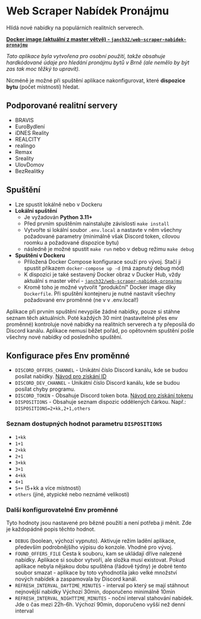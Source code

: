 # Web Scraper Nabídek Pronájmu
Hlídá nové nabídky na populárních realitních serverech.
 
[**Docker image (aktuální z master větvě) - `janch32/web-scraper-nabidek-pronajmu`**](https://hub.docker.com/r/janch32/web-scraper-nabidek-pronajmu)

*Tato aplikace byla vytvořena pro osobní použití, takže obsahuje hardkódované údaje pro hledání pronájmu bytů v Brně (ale nemělo by být zas tak moc těžký to upravit).*

Nicméně je možné při spuštění aplikace nakonfigurovat, které  **dispozice bytu** (počet místností) hledat.

## Podporované realitní servery
- BRAVIS
- EuroBydlení 
- iDNES Reality
- REALCITY
- realingo
- Remax
- Sreality
- UlovDomov
- BezRealitky

## Spuštění
- Lze spustit lokálně nebo v Dockeru
- **Lokální spuštění**
    - Je vyžadován **Python 3.11+**
    - Před prvním spuštěním nainstalujte závislosti `make install`
    - Vytvořte si lokální soubor `.env.local` a nastavte v něm všechny požadované parametry (minimálně však Discord token, cílovou roomku a požadované dispozice bytu)
    - následně je možné spustit `make run` nebo v debug režimu `make debug`
- **Spuštění v Dockeru**
    - Přiložená Docker Compose konfigurace souží pro vývoj. Stačí ji spustit příkazem `docker-compose up -d` (má zapnutý debug mód)
    - K dispozici je také sestavený Docker obraz v Ducker Hub, vždy aktuální s master větví - [`janch32/web-scraper-nabidek-pronajmu`](https://hub.docker.com/r/janch32/web-scraper-nabidek-pronajmu)
    - Kromě toho je možné vytvořit "produkční" Docker image díky `Dockerfile`. Při spuštění kontejneru je nutné nastavit všechny požadované env proměnné (ne v v .env.local!)

Aplikace při prvním spuštění nevypíše žádné nabídky, pouze si stáhne seznam těch aktuálních. Poté každých 30 mint (nastavitelné přes env proměnné) kontroluje nové nabídky na realitních serverech a ty přeposílá do Discord kanálu. Aplikace nemusí běžet pořád, po opětovném spuštění pošle všechny nové nabídky od posledního spuštění.

## Konfigurace přes Env proměnné
- `DISCORD_OFFERS_CHANNEL` - Unikátní číslo Discord kanálu, kde se budou posílat nabídky. [Návod pro získání ID](https://support.discord.com/hc/en-us/articles/206346498-Where-can-I-find-my-User-Server-Message-ID-)
- `DISCORD_DEV_CHANNEL` - Unikátní číslo Discord kanálu, kde se budou posílat chyby programu.
- `DISCORD_TOKEN` - Obsahuje Discord token bota. [Návod pro získání tokenu](https://discordgsm.com/guide/how-to-get-a-discord-bot-token)
- `DISPOSITIONS` - Obsahuje seznam dispozic oddělených čárkou. Např.: `DISPOSITIONS=2+kk,2+1,others`

### Seznam dostupných hodnot parametru `DISPOSITIONS`
- `1+kk`
- `1+1`
- `2+kk`
- `2+1`
- `3+kk`
- `3+1`
- `4+kk`
- `4+1`
- `5++` (5+kk a více místností)
- `others` (jiné, atypické nebo neznámé velikosti)

### Další konfigurovatelné Env proměnné
Tyto hodnoty jsou nastavené pro bězné použití a není potřeba ji měnit. Zde je každopádně popis těchto hodnot.
- `DEBUG` (boolean, výchozí vypnuto). Aktivuje režim ladění aplikace, především podrobnějšího výpisu do konzole. Vhodné pro vývoj.
- `FOUND_OFFERS_FILE` Cesta k souboru, kam se ukládají dříve nalezené nabídky. Aplikace si soubor vytvoří, ale složka musí existovat. Pokud aplikace nebyla nějakou dobu spuštěna (řádově týdny) je dobré tento soubor smazat - aplikace by toto vyhodnotila jako velké množství nových nabídek a zaspamovala by Discord kanál.
- `REFRESH_INTERVAL_DAYTIME_MINUTES` - interval po který se mají stáhnout nejnovější nabídky Výchozí 30min, doporučeno minimálně 10min
- `REFRESH_INTERVAL_NIGHTTIME_MINUTES` - noční interval stahování nabídek. Jde o čas mezi 22h-6h. Výchozí 90min, doporučeno vyšší než denní interval

